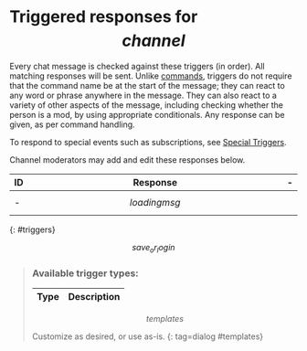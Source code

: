# Triggered responses for $$channel$$

Every chat message is checked against these triggers (in order). All matching
responses will be sent. Unlike [commands](commands), triggers do not require
that the command name be at the start of the message; they can react to any
word or phrase anywhere in the message. They can also react to a variety of
other aspects of the message, including checking whether the person is a mod,
by using appropriate conditionals. Any response can be given, as per command
handling.

To respond to special events such as subscriptions, see [Special Triggers](specials).

Channel moderators may add and edit these responses below.

ID          | Response | -
------------|----------|----
-           | $$loadingmsg$$
{: #triggers}

$$save_or_login$$

> ### Available trigger types:
> Type | Description
> -----|------------
> $$templates$$
>
> Customize as desired, or use as-is.
{: tag=dialog #templates}

<style>
table {width: 100%;}
th, td {width: 100%;}
dialog td:last-of-type {width: 100%;}
th:first-of-type, th:last-of-type, td:first-of-type, td:last-of-type {width: max-content;}
td:nth-of-type(2n+1):not([colspan]) {white-space: nowrap;}
code {overflow-wrap: anywhere;}
.gap {height: 1em;}
td ul {margin: 0;}
</style>

